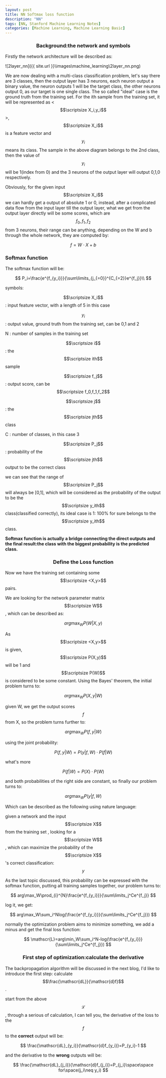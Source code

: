 ```yaml
---
layout: post
title: NN Softmax loss function
description: "NN"
tags: [NN, Stanford Machine Learning Notes]
categories: [Machine Learning, Machine Learning Basic]
---
```


### <center>Background:the network and symbols</center>

Firstly the network architecture will be described as:

![2layer_nn]({{ site.url }}\images\machine_learning\2layer_nn.png)

<!-- more -->

We are now dealing with a multi-class classification problem, let's say there are 3 classes, then the output layer has 3 neurons, each neuron output a binary value, the neuron outputs 1 will be the target class, the other neurons output 0, as our target is one single class. The so called "ideal" case is the ground truth from the training set. For the ith sample from the training set, it will be represented as <$$\scriptsize X_i,y_i$$>, $$\scriptsize X_i$$ is a feature vector and $$y_i$$ means its class. The sample in the above diagram belongs to the 2nd class, then the value of $$y_i$$ will be 1(index from 0) and the 3 neurons of the output layer will output 0,1,0 respectively. 

Obviously, for the given input $$\scriptsize X_i$$ we can hardly get a output of absolute 1 or 0, instead, after a complicated data flow from the input layer till the output layer, what we get from the output layer directly will be some scores, which are $$f_0,f_1,f_2$$ from 3 neurons, their range can be anything, depending on the W and b through the whole network, they are computed by:

$$
f=W\cdot X+b
$$

### Softmax function

The softmax function will be:


$$
P_i=\frac{e^{f_{y_i}}}{\sum\limits_{j_{=0}}^{C_{=2}}e^{f_j}}\\
$$

symbols:

$$\scriptsize X_i$$ : input feature vector, with a length of 5 in this case

$$y_i$$   : output value, ground truth from the training set, can be 0,1 and 2

N   : number of samples in the training set

$$\scriptsize i$$    : the $$\scriptsize ith$$ sample

$$\scriptsize f_j$$ : output score, can be $$\scriptsize f_0,f_1,f_2$$

$$\scriptsize j$$   : the $$\scriptsize jth$$ class

C  : number of classes, in this case 3

$$\scriptsize P_j$$: probability of the $$\scriptsize jth$$ output to be the correct class

we can see that the range of $$\scriptsize P_j$$ will always be [0,1], which will be considered as the probability of the output to be the $$\scriptsize y_ith$$ class(classified correctly), its ideal case is 1: 100% for sure belongs to the $$\scriptsize y_ith$$ class. 

**Softmax function is actually a bridge connecting the direct outputs and the final result:the class with the biggest probability is the predicted class.**

### <center>Define the Loss function</center>

Now we have the training set containing some $$\scriptsize <X,y>$$ pairs. 

We are looking for the network parameter matrix $$\scriptsize W$$, which can be described as:


$$
arg\max_W{P(W|X,y)}
$$

As $$\scriptsize <X,y>$$ is given, $$\scriptsize P(X,y)$$ will be 1 and $$\scriptsize P(W)$$ is considered to be some constant. Using the Bayes' theorem, the initial problem turns to:


$$
arg\max_W{P(X,y|W)}
$$

given W, we get the output scores $$f$$ from X, so the problem turns further to:


$$
arg\max_W{P(f,y|W)}
$$

using the joint probability:


$$
P(f,y|W)=P(y|f,W)\cdot P(f|W)
$$

what's more

$$
P(f|W)=P(X)\cdot P(W)
$$

and both probabilities of the right side are constant, so finally our problem turns to:


$$
arg\max_WP(y|f,W)
$$

Which can be described as the following using nature language:

given a network and the input $$\scriptsize X$$ from the training set , looking for a $$\scriptsize W$$, which can maximize the probability of the $$\scriptsize X$$'s correct classification: $$y$$ 

As the last topic discussed, this probability can be expressed with the softmax function, putting all training samples together, our problem turns to:


$$
arg\max_W\prod_{i}^{N}\frac{e^{f_{y_i}}}{\sum\limits_j^Ce^{f_j}}
$$

log it, we get:


$$
arg\max_W\sum_i^Nlog(\frac{e^{f_{y_i}}}{\sum\limits_j^Ce^{f_j}})
$$

normally the optimization problem aims to minimize something, we add a minus and get the final loss function:


$$
\mathscr{L}=arg\min_W\sum_i^N-log(\frac{e^{f_{y_i}}}{\sum\limits_j^Ce^{f_j}})
$$


### <center>First step of optimization:calculate the derivative</center>

The backpropagation algorithm will be discussed in the next blog, I'd like to introduce the first step: calculate $$\frac{\mathscr{dL}}{\mathscr{d}f}$$.

start from the above $$\mathscr{L}$$, through a serious of calculation, I can tell you, the derivative of the loss to the $$f$$ to the **correct** output will be:


$$
\frac{\mathscr{dL}_{y_i}}{\mathscr{d}f_{y_i}}=P_{y_i}-1
$$

and the derivative to the **wrong** outputs will be:


$$
\frac{\mathscr{dL}_{j_i}}{\mathscr{d}f_{j_i}}=P_{j_i}\space\space for\space(j_i\neq y_i)
$$

